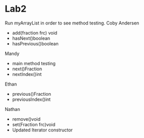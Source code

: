 # Lab2
Run myArrayList in order to see method testing.
Coby Andersen 
- add(fraction frc) void
- hasNext()boolean
- hasPrevious()boolean

Mandy
- main method testing
- next()Fraction
- nextIndex()int

Ethan
- previous()Fraction
- previousIndex()int


Nathan
- remove()void
- set(Fraction frc)void
- Updated Iterator constructor
